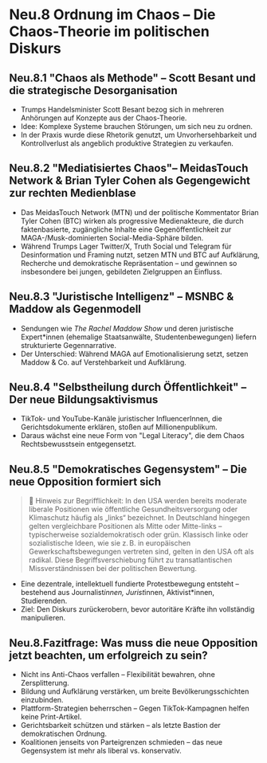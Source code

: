 # Neu.8 Ordnung im Chaos – Die Chaos-Theorie im politischen Diskurs

## Neu.8.1 "Chaos als Methode" – Scott Besant und die strategische Desorganisation

- Trumps Handelsminister Scott Besant bezog sich in mehreren Anhörungen auf Konzepte aus der Chaos-Theorie.
- Idee: Komplexe Systeme brauchen Störungen, um sich neu zu ordnen.
- In der Praxis wurde diese Rhetorik genutzt, um Unvorhersehbarkeit und Kontrollverlust als angeblich produktive Strategien zu verkaufen.

## Neu.8.2 "Mediatisiertes Chaos"– MeidasTouch Network & Brian Tyler Cohen als Gegengewicht zur rechten Medienblase

- Das MeidasTouch Network (MTN) und der politische Kommentator Brian Tyler Cohen (BTC) wirken als progressive Medienakteure, die durch faktenbasierte, zugängliche Inhalte eine Gegenöffentlichkeit zur MAGA-/Musk-dominierten Social-Media-Sphäre bilden.
- Während Trumps Lager Twitter/X, Truth Social und Telegram für Desinformation und Framing nutzt, setzen MTN und BTC auf Aufklärung, Recherche und demokratische Repräsentation – und gewinnen so insbesondere bei jungen, gebildeten Zielgruppen an Einfluss.

## Neu.8.3 "Juristische Intelligenz" – MSNBC & Maddow als Gegenmodell

- Sendungen wie *The Rachel Maddow Show* und deren juristische Expert*innen (ehemalige Staatsanwälte, Studentenbewegungen) liefern strukturierte Gegennarrative.
- Der Unterschied: Während MAGA auf Emotionalisierung setzt, setzen Maddow & Co. auf Verstehbarkeit und Aufklärung.

## Neu.8.4 "Selbstheilung durch Öffentlichkeit" – Der neue Bildungsaktivismus

- TikTok- und YouTube-Kanäle juristischer InfluencerInnen, die Gerichtsdokumente erklären, stoßen auf Millionenpublikum.
- Daraus wächst eine neue Form von "Legal Literacy", die dem Chaos Rechtsbewusstsein entgegensetzt.

## Neu.8.5 "Demokratisches Gegensystem" – Die neue Opposition formiert sich

> 📌 Hinweis zur Begrifflichkeit: In den USA werden bereits moderate liberale Positionen wie öffentliche Gesundheitsversorgung oder Klimaschutz häufig als „links“ bezeichnet. In Deutschland hingegen gelten vergleichbare Positionen als Mitte oder Mitte-links – typischerweise sozialdemokratisch oder grün. Klassisch linke oder sozialistische Ideen, wie sie z. B. in europäischen Gewerkschaftsbewegungen vertreten sind, gelten in den USA oft als radikal. Diese Begriffsverschiebung führt zu transatlantischen Missverständnissen bei der politischen Bewertung.

- Eine dezentrale, intellektuell fundierte Protestbewegung entsteht – bestehend aus Journalist*innen, Jurist*innen, Aktivist*innen, Studierenden.
- Ziel: Den Diskurs zurückerobern, bevor autoritäre Kräfte ihn vollständig manipulieren.

## Neu.8.Fazitfrage: Was muss die neue Opposition jetzt beachten, um erfolgreich zu sein?

- Nicht ins Anti-Chaos verfallen – Flexibilität bewahren, ohne Zersplitterung.
- Bildung und Aufklärung verstärken, um breite Bevölkerungsschichten einzubinden.
- Plattform-Strategien beherrschen – Gegen TikTok-Kampagnen helfen keine Print-Artikel.
- Gerichtsbarkeit schützen und stärken – als letzte Bastion der demokratischen Ordnung.
- Koalitionen jenseits von Parteigrenzen schmieden – das neue Gegensystem ist mehr als liberal vs. konservativ.